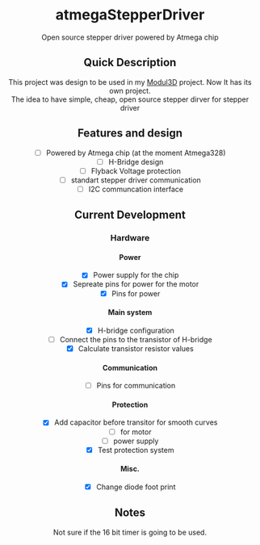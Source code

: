 <div align="center">

# atmegaStepperDriver  
  Open source stepper driver powered by Atmega chip

## Quick Description
This project was design to be used in my [Modul3D](https://github.com/eGuardianDev/Modul3D) project.
Now It has its own project.  
The idea to have simple, cheap, open source stepper dirver for stepper driver

## Features and design   
- [ ] Powered by Atmega chip (at the moment Atmega328)  
- [ ] H-Bridge design  
- [ ] Flyback Voltage protection  
- [ ] standart stepper driver communication  
- [ ] I2C communcation interface  

## Current Development
### Hardware
#### Power
- [X] Power supply for the chip
- [X] Sepreate pins for power for the motor
- [X] Pins for power
#### Main system
- [X] H-bridge configuration
- [ ] Connect the pins to the transistor of H-bridge
- [X] Calculate transistor resistor values
#### Communication
- [ ] Pins for communication
#### Protection
- [X] Add capacitor before transitor for smooth curves
- [ ] for motor
- [ ] power supply
- [X] Test protection system
#### Misc.
- [X] Change diode foot print

## Notes
Not sure if the 16 bit timer is going to be used.
</div>

